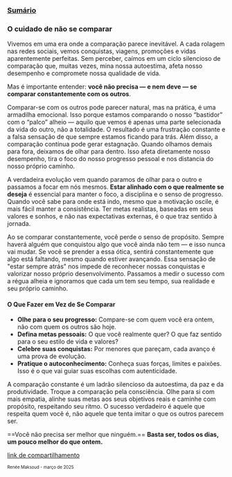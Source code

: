 ### [Sumário](<https://maksoud.github.io/Sumário>)

### O cuidado de não se comparar

Vivemos em uma era onde a comparação parece inevitável. A cada rolagem nas redes sociais, vemos conquistas, viagens, promoções e vidas aparentemente perfeitas. Sem perceber, caímos em um ciclo silencioso de comparação que, muitas vezes, mina nossa autoestima, afeta nosso desempenho e compromete nossa qualidade de vida.

Mas é importante entender: **você não precisa — e nem deve — se comparar constantemente com os outros**.

Comparar-se com os outros pode parecer natural, mas na prática, é uma armadilha emocional. Isso porque estamos comparando o nosso “bastidor” com o “palco” alheio — aquilo que vemos é apenas uma parte selecionada da vida do outro, não a totalidade. O resultado é uma frustração constante e a falsa sensação de que sempre estamos ficando para trás. Além disso, a comparação contínua pode gerar estagnação. Quando olhamos demais para fora, deixamos de olhar para dentro. Isso afeta diretamente nosso desempenho, tira o foco do nosso progresso pessoal e nos distancia do nosso próprio caminho.

A verdadeira evolução vem quando paramos de olhar para o outro e passamos a focar em nós mesmos. **Estar alinhado com o que realmente se deseja** é essencial para manter o foco, a disciplina e o senso de progresso. Quando você sabe para onde está indo, mesmo que a motivação oscile, é mais fácil manter a consistência. Ter metas realistas, baseadas em seus valores e sonhos, e não nas expectativas externas, é o que traz sentido à jornada.

Ao se comparar constantemente, você perde o senso de propósito. Sempre haverá alguém que conquistou algo que você ainda não tem — e isso nunca vai mudar. Se você se prender a essa ótica, sentirá constantemente que algo está faltando, mesmo quando estiver avançando. Essa sensação de "estar sempre atrás" nos impede de reconhecer nossas conquistas e valorizar nosso próprio desenvolvimento. Passamos a medir o sucesso com a régua alheia e ignoramos que cada um tem seu tempo, sua realidade e seu próprio caminho.

#### O Que Fazer em Vez de Se Comparar

- **Olhe para o seu progresso:** Compare-se com quem você era ontem, não com quem os outros são hoje.
- **Defina metas pessoais:** O que você realmente quer? O que faz sentido para o seu estilo de vida e valores?
- **Celebre suas conquistas:** Por menores que pareçam, cada avanço é uma prova de evolução.
- **Pratique o autoconhecimento:** Conheça suas forças, limites e paixões. Isso é o que vai guiar suas escolhas com autenticidade.

A comparação constante é um ladrão silencioso da autoestima, da paz e da produtividade. Troque a comparação pela consciência. Olhe para si com mais empatia, alinhe suas metas aos seus objetivos reais e caminhe com propósito, respeitando seu ritmo. O sucesso verdadeiro é aquele que respeita quem você é, não aquele que tenta imitar o que os outros parecem ser. 

==Você não precisa ser melhor que ninguém.== **Basta ser, todos os dias, um pouco melhor do que ontem.**

[link de compartilhamento](<https://maksoud.github.io/Carreiras/O%20cuidado%20de%20não%20se%20comparar>)

<sup><sub>
Renée Maksoud - março de 2025
</sub></sup>